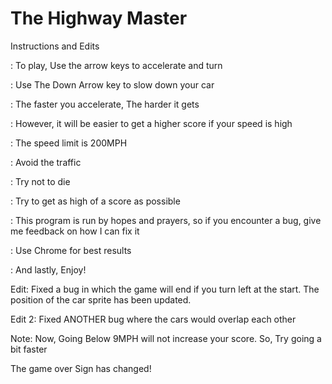 
# The Highway Master

Instructions and Edits

: To play, Use the arrow keys to accelerate and turn

: Use The Down Arrow key to slow down your car

: The faster you accelerate, The harder it gets

: However, it will be easier to get a higher score if your speed is high

: The speed limit is 200MPH

: Avoid the traffic 

: Try not to die

: Try to get as high of a score as possible 

: This program is run by hopes and prayers, so if you encounter a bug, give me feedback on how I can fix it

: Use Chrome for best results 

: And lastly, Enjoy!

Edit: Fixed a bug in which the game will end if you turn left at the start. The position of the car sprite has been updated.

Edit 2: Fixed ANOTHER bug where the cars would overlap each other

Note: Now, Going Below 9MPH will not increase your score. So, Try going a bit faster

The game over Sign has changed!